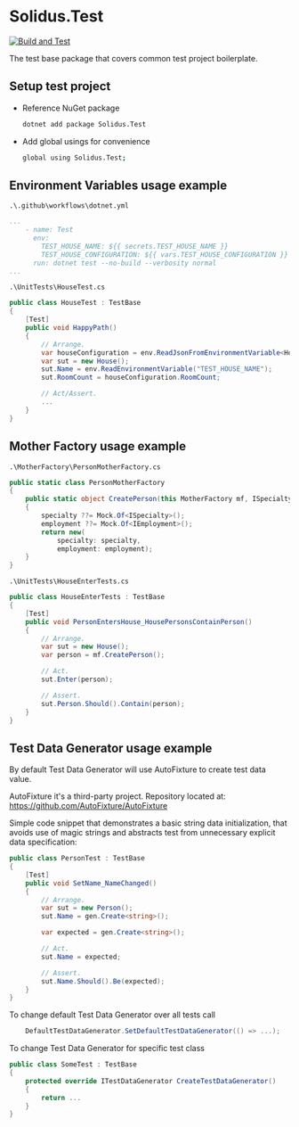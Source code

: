 # Solidus.Test

[![Build and Test](https://github.com/solidus-framework/Solidus.Test/actions/workflows/build_and_test.yml/badge.svg)](https://github.com/solidus-framework/Solidus.Test/actions/workflows/build_and_test.yml)

The test base package that covers common test project boilerplate.

## Setup test project
* Reference NuGet package

    ```sh
    dotnet add package Solidus.Test
    ```

* Add global usings for convenience

    ```sh
    global using Solidus.Test;
    ```

## Environment Variables usage example

`.\.github\workflows\dotnet.yml`

```yml
...
    - name: Test
      env:
        TEST_HOUSE_NAME: ${{ secrets.TEST_HOUSE_NAME }}
        TEST_HOUSE_CONFIGURATION: ${{ vars.TEST_HOUSE_CONFIGURATION }}
      run: dotnet test --no-build --verbosity normal
...
```

`.\UnitTests\HouseTest.cs`

```csharp
public class HouseTest : TestBase
{
    [Test]
    public void HappyPath()
    {
        // Arrange.
        var houseConfiguration = env.ReadJsonFromEnvironmentVariable<HouseConfiguration>("TEST_HOUSE_CONFIGURATION");
        var sut = new House();
        sut.Name = env.ReadEnvironmentVariable("TEST_HOUSE_NAME");
        sut.RoomCount = houseConfiguration.RoomCount;

        // Act/Assert.
        ...
    }
}
```

## Mother Factory usage example

`.\MotherFactory\PersonMotherFactory.cs`

```csharp
public static class PersonMotherFactory
{
    public static object CreatePerson(this MotherFactory mf, ISpecialty specialty = null, IEmployment employment = null)
    {
        specialty ??= Mock.Of<ISpecialty>();
        employment ??= Mock.Of<IEmployment>();
        return new(
            specialty: specialty,
            employment: employment);
    }
}
```

`.\UnitTests\HouseEnterTests.cs`

```csharp
public class HouseEnterTests : TestBase
{
    [Test]
    public void PersonEntersHouse_HousePersonsContainPerson()
    {
        // Arrange.
        var sut = new House();
        var person = mf.CreatePerson();

        // Act.
        sut.Enter(person);

        // Assert.
        sut.Person.Should().Contain(person);
    }
}
```

## Test Data Generator usage example

By default Test Data Generator will use AutoFixture to create test data value.

AutoFixture it's a third-party project. Repository located at: https://github.com/AutoFixture/AutoFixture

Simple code snippet that demonstrates a basic string data initialization, that avoids use of magic strings and abstracts test from unnecessary explicit data specification:

```c#
public class PersonTest : TestBase
{
    [Test]
    public void SetName_NameChanged()
    {
        // Arrange.
        var sut = new Person();
        sut.Name = gen.Create<string>();

        var expected = gen.Create<string>();

        // Act.
        sut.Name = expected;

        // Assert.
        sut.Name.Should().Be(expected);
    }
}
```

To change default Test Data Generator over all tests call

```csharp
    DefaultTestDataGenerator.SetDefaultTestDataGenerator(() => ...);
```

To change Test Data Generator for specific test class

```csharp
public class SomeTest : TestBase
{
    protected override ITestDataGenerator CreateTestDataGenerator()
    {
        return ...
    }
}
```
